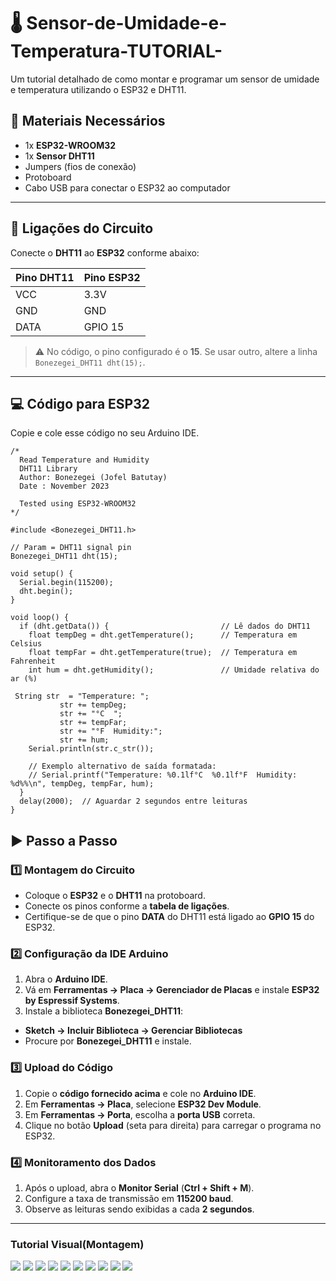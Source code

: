 # 🌡️ Sensor-de-Umidade-e-Temperatura-TUTORIAL-
Um tutorial detalhado de como montar e programar um sensor de umidade e temperatura utilizando o ESP32 e DHT11.

## 📌 Materiais Necessários
- 1x **ESP32-WROOM32**
- 1x **Sensor DHT11**
- Jumpers (fios de conexão)
- Protoboard
- Cabo USB para conectar o ESP32 ao computador

---

## 🔌 Ligações do Circuito
Conecte o **DHT11** ao **ESP32** conforme abaixo:

| Pino DHT11 | Pino ESP32 |
|------------|------------|
| VCC        | 3.3V       |
| GND        | GND        |
| DATA       | GPIO 15    |

> ⚠️ No código, o pino configurado é o **15**. Se usar outro, altere a linha `Bonezegei_DHT11 dht(15);`.

---
## 💻 Código para ESP32
Copie e cole esse código no seu Arduino IDE.
    
    /*
      Read Temperature and Humidity
      DHT11 Library
      Author: Bonezegei (Jofel Batutay)
      Date : November 2023
    
      Tested using ESP32-WROOM32
    */
    
    #include <Bonezegei_DHT11.h>
    
    // Param = DHT11 signal pin
    Bonezegei_DHT11 dht(15);
    
    void setup() {
      Serial.begin(115200);
      dht.begin();
    }
    
    void loop() {
      if (dht.getData()) {                         // Lê dados do DHT11
        float tempDeg = dht.getTemperature();      // Temperatura em Celsius
        float tempFar = dht.getTemperature(true);  // Temperatura em Fahrenheit
        int hum = dht.getHumidity();               // Umidade relativa do ar (%)
        
     String str  = "Temperature: ";
               str += tempDeg;
               str += "°C  ";
               str += tempFar;
               str += "°F  Humidity:";
               str += hum;
        Serial.println(str.c_str());
    
        // Exemplo alternativo de saída formatada:
        // Serial.printf("Temperature: %0.1lf°C  %0.1lf°F  Humidity: %d%%\n", tempDeg, tempFar, hum);
      }
      delay(2000);  // Aguardar 2 segundos entre leituras
    } 

## ▶️ Passo a Passo

### 1️⃣ Montagem do Circuito
- Coloque o **ESP32** e o **DHT11** na protoboard.
- Conecte os pinos conforme a **tabela de ligações**.
- Certifique-se de que o pino **DATA** do DHT11 está ligado ao **GPIO 15** do ESP32.

### 2️⃣ Configuração da IDE Arduino
1. Abra o **Arduino IDE**.
2. Vá em **Ferramentas → Placa → Gerenciador de Placas** e instale **ESP32 by Espressif Systems**.
3. Instale a biblioteca **Bonezegei_DHT11**:
- **Sketch → Incluir Biblioteca → Gerenciar Bibliotecas**
- Procure por **Bonezegei_DHT11** e instale.

### 3️⃣ Upload do Código
1. Copie o **código fornecido acima** e cole no **Arduino IDE**.
2. Em **Ferramentas → Placa**, selecione **ESP32 Dev Module**.
3. Em **Ferramentas → Porta**, escolha a **porta USB** correta.
4. Clique no botão **Upload** (seta para direita) para carregar o programa no ESP32.

### 4️⃣ Monitoramento dos Dados
1. Após o upload, abra o **Monitor Serial** (**Ctrl + Shift + M**).
2. Configure a taxa de transmissão em **115200 baud**.
3. Observe as leituras sendo exibidas a cada **2 segundos**.

---
### Tutorial Visual(Montagem)
![](1.png)
![](2.png)
![](3.png)
![](4.png)
![](5.png)
![](6.png)
![](7.png)
![](8.png)
![](9.png)
![](10.png)









